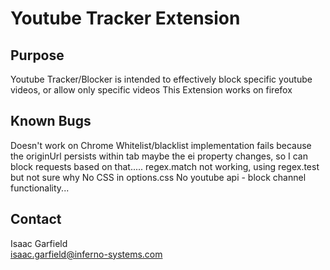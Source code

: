 # Youtube Tracker Extension
## Purpose
Youtube Tracker/Blocker is intended to effectively block specific youtube videos, or allow only specific videos
This Extension works on firefox

## Known Bugs
Doesn't work on Chrome
Whitelist/blacklist implementation fails because the originUrl persists within tab
maybe the ei property changes, so I can block requests based on that.....
regex.match not working, using regex.test but not sure why
No CSS in options.css
No youtube api - block channel functionality...

## Contact
Isaac Garfield\
isaac.garfield@inferno-systems.com
